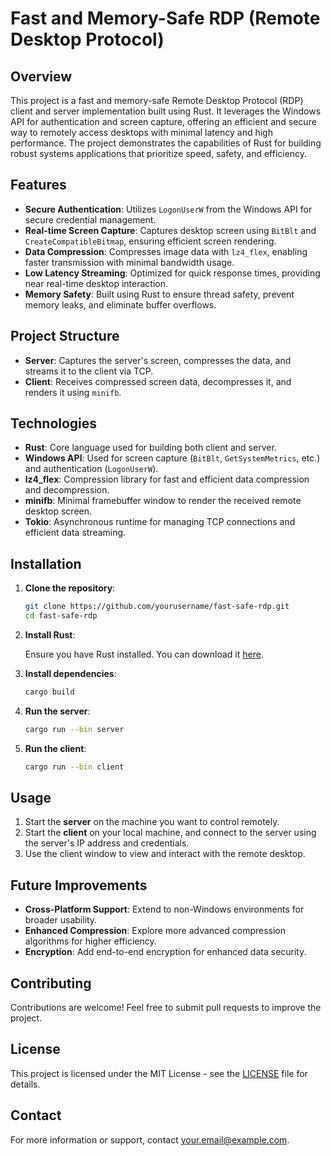 # Fast and Memory-Safe RDP (Remote Desktop Protocol)

## Overview

This project is a fast and memory-safe Remote Desktop Protocol (RDP) client and server implementation built using Rust. It leverages the Windows API for authentication and screen capture, offering an efficient and secure way to remotely access desktops with minimal latency and high performance. The project demonstrates the capabilities of Rust for building robust systems applications that prioritize speed, safety, and efficiency.

## Features

- **Secure Authentication**: Utilizes `LogonUserW` from the Windows API for secure credential management.
- **Real-time Screen Capture**: Captures desktop screen using `BitBlt` and `CreateCompatibleBitmap`, ensuring efficient screen rendering.
- **Data Compression**: Compresses image data with `lz4_flex`, enabling faster transmission with minimal bandwidth usage.
- **Low Latency Streaming**: Optimized for quick response times, providing near real-time desktop interaction.
- **Memory Safety**: Built using Rust to ensure thread safety, prevent memory leaks, and eliminate buffer overflows.

## Project Structure

- **Server**: Captures the server's screen, compresses the data, and streams it to the client via TCP.
- **Client**: Receives compressed screen data, decompresses it, and renders it using `minifb`.

## Technologies

- **Rust**: Core language used for building both client and server.
- **Windows API**: Used for screen capture (`BitBlt`, `GetSystemMetrics`, etc.) and authentication (`LogonUserW`).
- **lz4_flex**: Compression library for fast and efficient data compression and decompression.
- **minifb**: Minimal framebuffer window to render the received remote desktop screen.
- **Tokio**: Asynchronous runtime for managing TCP connections and efficient data streaming.

## Installation

1. **Clone the repository**:

    ```bash
    git clone https://github.com/yourusername/fast-safe-rdp.git
    cd fast-safe-rdp
    ```

2. **Install Rust**:

    Ensure you have Rust installed. You can download it [here](https://www.rust-lang.org/tools/install).

3. **Install dependencies**:

    ```bash
    cargo build
    ```

4. **Run the server**:

    ```bash
    cargo run --bin server
    ```

5. **Run the client**:

    ```bash
    cargo run --bin client
    ```

## Usage

1. Start the **server** on the machine you want to control remotely.
2. Start the **client** on your local machine, and connect to the server using the server's IP address and credentials.
3. Use the client window to view and interact with the remote desktop.

## Future Improvements

- **Cross-Platform Support**: Extend to non-Windows environments for broader usability.
- **Enhanced Compression**: Explore more advanced compression algorithms for higher efficiency.
- **Encryption**: Add end-to-end encryption for enhanced data security.

## Contributing

Contributions are welcome! Feel free to submit pull requests to improve the project.

## License

This project is licensed under the MIT License - see the [LICENSE](LICENSE) file for details.

## Contact

For more information or support, contact [your.email@example.com](mailto:your.email@example.com).